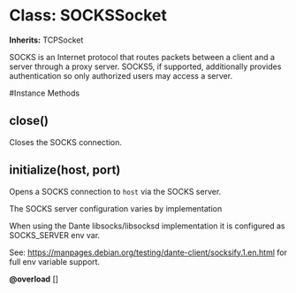 # Class: SOCKSSocket
**Inherits:** TCPSocket
    

SOCKS is an Internet protocol that routes packets between a client and a
server through a proxy server.  SOCKS5, if supported, additionally provides
authentication so only authorized users may access a server.



#Instance Methods
## close() [](#method-i-close)
Closes the SOCKS connection.

## initialize(host, port) [](#method-i-initialize)
Opens a SOCKS connection to `host` via the SOCKS server.

The SOCKS server configuration varies by implementation

When using the Dante libsocks/libsocksd implementation it is configured as
SOCKS_SERVER env var.

See: https://manpages.debian.org/testing/dante-client/socksify.1.en.html for
full env variable support.

**@overload** [] 

